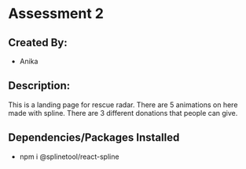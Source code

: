# Assessment 2 

## Created By:
- Anika 

## Description:
This is a landing page for rescue radar. There are 5 animations on here made with spline. There are 3 different donations that people can give. 
## Dependencies/Packages Installed 
- npm i @splinetool/react-spline